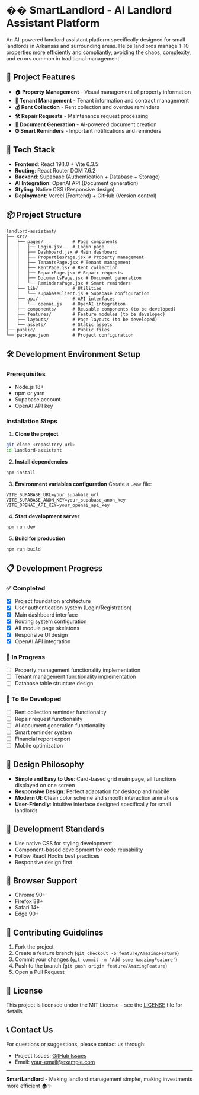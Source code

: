 # �� SmartLandlord - AI Landlord Assistant Platform

An AI-powered landlord assistant platform specifically designed for small landlords in Arkansas and surrounding areas. Helps landlords manage 1-10 properties more efficiently and compliantly, avoiding the chaos, complexity, and errors common in traditional management.

## 🎯 Project Features

- **🏠 Property Management** - Visual management of property information
- **👤 Tenant Management** - Tenant information and contract management
- **💰 Rent Collection** - Rent collection and overdue reminders
- **🛠 Repair Requests** - Maintenance request processing
- **📄 Document Generation** - AI-powered document creation
- **⏰ Smart Reminders** - Important notifications and reminders

## 🚀 Tech Stack

- **Frontend**: React 19.1.0 + Vite 6.3.5
- **Routing**: React Router DOM 7.6.2
- **Backend**: Supabase (Authentication + Database + Storage)
- **AI Integration**: OpenAI API (Document generation)
- **Styling**: Native CSS (Responsive design)
- **Deployment**: Vercel (Frontend) + GitHub (Version control)

## 📦 Project Structure

```
landlord-assistant/
├── src/
│   ├── pages/           # Page components
│   │   ├── Login.jsx    # Login page
│   │   ├── Dashboard.jsx # Main dashboard
│   │   ├── PropertiesPage.jsx # Property management
│   │   ├── TenantsPage.jsx # Tenant management
│   │   ├── RentPage.jsx # Rent collection
│   │   ├── RepairPage.jsx # Repair requests
│   │   ├── DocumentsPage.jsx # Document generation
│   │   └── RemindersPage.jsx # Smart reminders
│   ├── lib/             # Utilities
│   │   └── supabaseClient.js # Supabase configuration
│   ├── api/             # API interfaces
│   │   └── openai.js    # OpenAI integration
│   ├── components/      # Reusable components (to be developed)
│   ├── features/        # Feature modules (to be developed)
│   ├── layouts/         # Page layouts (to be developed)
│   └── assets/          # Static assets
├── public/              # Public files
└── package.json         # Project configuration
```

## 🛠 Development Environment Setup

### Prerequisites

- Node.js 18+
- npm or yarn
- Supabase account
- OpenAI API key

### Installation Steps

1. **Clone the project**

```bash
git clone <repository-url>
cd landlord-assistant
```

2. **Install dependencies**

```bash
npm install
```

3. **Environment variables configuration**
   Create a `.env` file:

```env
VITE_SUPABASE_URL=your_supabase_url
VITE_SUPABASE_ANON_KEY=your_supabase_anon_key
VITE_OPENAI_API_KEY=your_openai_api_key
```

4. **Start development server**

```bash
npm run dev
```

5. **Build for production**

```bash
npm run build
```

## 📋 Development Progress

### ✅ Completed

- [x] Project foundation architecture
- [x] User authentication system (Login/Registration)
- [x] Main dashboard interface
- [x] Routing system configuration
- [x] All module page skeletons
- [x] Responsive UI design
- [x] OpenAI API integration

### 🚧 In Progress

- [ ] Property management functionality implementation
- [ ] Tenant management functionality implementation
- [ ] Database table structure design

### 📅 To Be Developed

- [ ] Rent collection reminder functionality
- [ ] Repair request functionality
- [ ] AI document generation functionality
- [ ] Smart reminder system
- [ ] Financial report export
- [ ] Mobile optimization

## 🎨 Design Philosophy

- **Simple and Easy to Use**: Card-based grid main page, all functions displayed on one screen
- **Responsive Design**: Perfect adaptation for desktop and mobile
- **Modern UI**: Clean color scheme and smooth interaction animations
- **User-Friendly**: Intuitive interface designed specifically for small landlords

## 🔧 Development Standards

- Use native CSS for styling development
- Component-based development for code reusability
- Follow React Hooks best practices
- Responsive design first

## 📱 Browser Support

- Chrome 90+
- Firefox 88+
- Safari 14+
- Edge 90+

## 🤝 Contributing Guidelines

1. Fork the project
2. Create a feature branch (`git checkout -b feature/AmazingFeature`)
3. Commit your changes (`git commit -m 'Add some AmazingFeature'`)
4. Push to the branch (`git push origin feature/AmazingFeature`)
5. Open a Pull Request

## 📄 License

This project is licensed under the MIT License - see the [LICENSE](LICENSE) file for details

## 📞 Contact Us

For questions or suggestions, please contact us through:

- Project Issues: [GitHub Issues](https://github.com/your-repo/issues)
- Email: your-email@example.com

---

**SmartLandlord** - Making landlord management simpler, making investments more efficient 🏠✨
